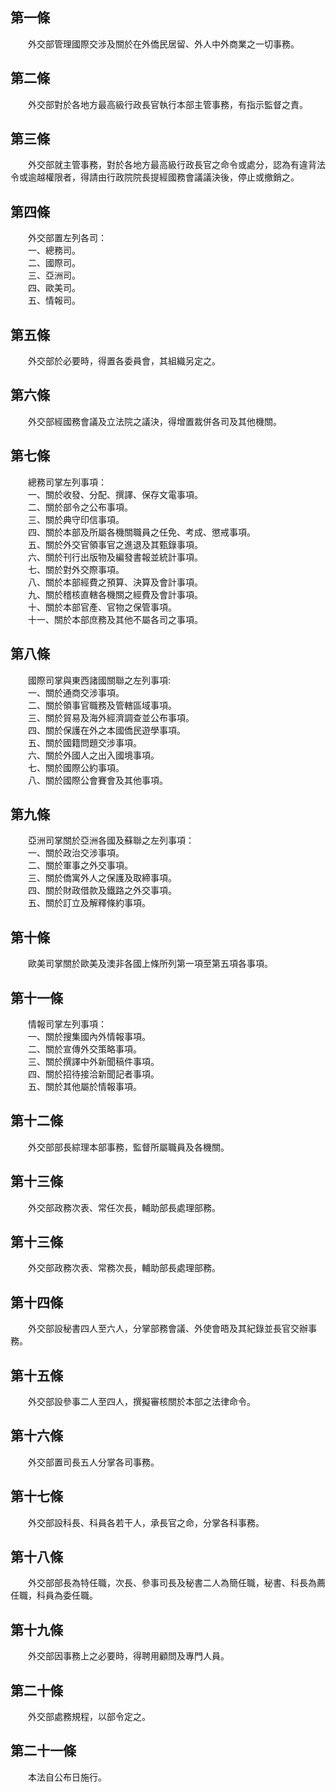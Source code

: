 第一條 
-------
　　外交部管理國際交涉及關於在外僑民居留、外人中外商業之一切事務。  


第二條 
-------
　　外交部對於各地方最高級行政長官執行本部主管事務，有指示監督之責。  


第三條 
-------
　　外交部就主管事務，對於各地方最高級行政長官之命令或處分，認為有違背法令或逾越權限者，得請由行政院院長提經國務會議議決後，停止或撤銷之。  


第四條 
-------
　　外交部置左列各司：  
　　一、總務司。  
　　二、國際司。  
　　三、亞洲司。  
　　四、歐美司。  
　　五、情報司。  


第五條 
-------
　　外交部於必要時，得置各委員會，其組織另定之。  


第六條 
-------
　　外交部經國務會議及立法院之議決，得增置裁併各司及其他機關。  


第七條 
-------
　　總務司掌左列事項：  
　　一、關於收發、分配、撰譯、保存文電事項。  
　　二、關於部令之公布事項。  
　　三、關於典守印信事項。  
　　四、關於本部及所屬各機關職員之任免、考成、懲戒事項。  
　　五、關於外交官領事官之進退及其甄錄事項。  
　　六、關於刊行出版物及編發書報並統計事項。  
　　七、關於對外交際事項。  
　　八、關於本部經費之預算、決算及會計事項。  
　　九、關於稽核直轄各機關之經費及會計事項。  
　　十、關於本部官產、官物之保管事項。  
　　十一、關於本部庶務及其他不屬各司之事項。  


第八條 
-------
　　國際司掌與東西諸國關聯之左列事項:  
　　一、關於通商交涉事項。  
　　二、關於領事官職務及管轄區域事項。  
　　三、關於貿易及海外經濟調查並公布事項。  
　　四、關於保護在外之本國僑民遊學事項。  
　　五、關於國籍問題交涉事項。  
　　六、關於外國人之出入國境事項。  
　　七、關於國際公約事項。  
　　八、關於國際公會賽會及其他事項。  


第九條 
-------
　　亞洲司掌關於亞洲各國及蘇聯之左列事項：  
　　一、關於政治交涉事項。  
　　二、關於軍事之外交事項。  
　　三、關於僑寓外人之保護及取締事項。  
　　四、關於財政借款及鐵路之外交事項。  
　　五、關於訂立及解釋條約事項。  


第十條 
-------
　　歐美司掌關於歐美及澳非各國上條所列第一項至第五項各事項。  


第十一條 
---------
　　情報司掌左列事項：  
　　一、關於搜集國內外情報事項。  
　　二、關於宣傳外交策略事項。  
　　三、關於撰譯中外新聞稿件事項。  
　　四、關於招待接洽新聞記者事項。  
　　五、關於其他屬於情報事項。  


第十二條 
---------
　　外交部部長綜理本部事務，監督所屬職員及各機關。  


第十三條 
---------
　　外交部政務次表、常任次長，輔助部長處理部務。  


第十三條 
---------
　　外交部政務次表、常務次長，輔助部長處理部務。  


第十四條 
---------
　　外交部設秘書四人至六人，分掌部務會議、外使會晤及其紀錄並長官交辦事務。  


第十五條 
---------
　　外交部設參事二人至四人，撰擬審核關於本部之法律命令。  


第十六條 
---------
　　外交部置司長五人分掌各司事務。  


第十七條 
---------
　　外交部設科長、科員各若干人，承長官之命，分掌各科事務。  


第十八條 
---------
　　外交部部長為特任職，次長、參事司長及秘書二人為簡任職，秘書、科長為薦任職，科員為委任職。  


第十九條 
---------
　　外交部因事務上之必要時，得聘用顧問及專門人員。  


第二十條 
---------
　　外交部處務規程，以部令定之。  


第二十一條 
-----------
　　本法自公布日施行。